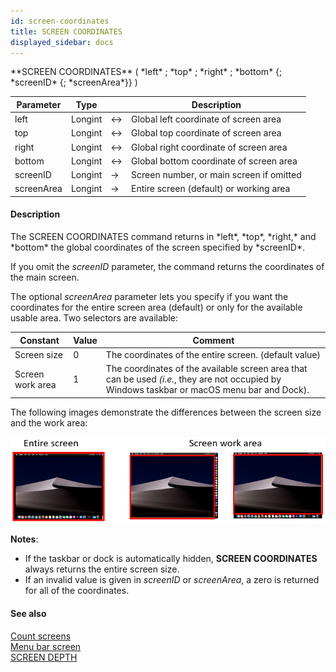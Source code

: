 ```yaml
---
id: screen-coordinates
title: SCREEN COORDINATES
displayed_sidebar: docs
---
```


<!--REF #_command_.SCREEN COORDINATES.Syntax-->**SCREEN COORDINATES** ( *left* ; *top* ; *right* ; *bottom* {; *screenID* {; *screenArea*}} )<!-- END REF-->
<!--REF #_command_.SCREEN COORDINATES.Params-->
| Parameter | Type |  | Description |
| --- | --- | --- | --- |
| left | Longint | <-> | Global left coordinate of screen area |
| top | Longint | <-> | Global top coordinate of screen area |
| right | Longint | <-> | Global right coordinate of screen area |
| bottom | Longint | <-> | Global bottom coordinate of screen area |
| screenID | Longint | -> | Screen number, or main screen if omitted |
| screenArea | Longint | -> | Entire screen (default) or working area |

<!-- END REF-->

#### Description 

<!--REF #_command_.SCREEN COORDINATES.Summary-->The SCREEN COORDINATES command returns in *left*, *top*, *right,* and *bottom* the global coordinates of the screen specified by *screenID*.<!-- END REF-->

If you omit the *screenID* parameter, the command returns the coordinates of the main screen. 

The optional *screenArea* parameter lets you specify if you want the coordinates for the entire screen area (default) or only for the available usable area. Two selectors are available:

| Constant         | Value | Comment                                                                                                                                      |
| ---------------- | ----- | -------------------------------------------------------------------------------------------------------------------------------------------- |
| Screen size      | 0     | The coordinates of the entire screen. (default value)                                                                                        |
| Screen work area | 1     | The coordinates of the available screen area that can be used *(i.e.*, they are not occupied by Windows taskbar or macOS menu bar and Dock). |

The following images demonstrate the differences between the screen size and the work area:

![](../assets/en/commands/pict4800387.en.png) 

**Notes**:

* If the taskbar or dock is automatically hidden, **SCREEN COORDINATES** always returns the entire screen size.
* If an invalid value is given in *screenID* or *screenArea*, a zero is returned for all of the coordinates.

#### See also 

[Count screens](count-screens.md)  
[Menu bar screen](menu-bar-screen.md)  
[SCREEN DEPTH](screen-depth.md)  